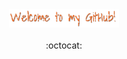 <div align="center">
  <img src="https://github.com/TomMakesThings/TomMakesThings/blob/main/WelcomeText.gif" width="35%">
  <br>
  <br>
  :octocat:
</div>
